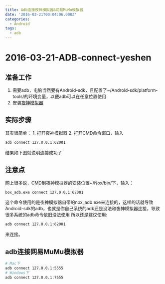 ```yaml
---
title: Adb连接夜神模拟器&网易MuMu模拟器
date: '2016-03-21T00:04:06.000Z'
categories:
  - Android
tags:
  - adb
---
```


# 2016-03-21-ADB-connect-yeshen

## 准备工作

1. 需要adb，电脑当然要有Android-sdk，且配置了~/Android-sdk/platform-tools/的环境变量，以便adb可以在任意位置使用
2. 安装[夜神模拟器](http://www.yeshen.com/)

## 实际步骤

其实很简单： 1. 打开夜神模拟器 2. 打开CMD命令窗口，输入

```bash
adb connect 127.0.0.1:62001
```

结果如下图就说明连接成功了

## 注意点

网上很多说，CMD到夜神模拟器的安装位置~/Nox/bin/下，输入：

```bash
box_adb.exe connect 127.0.0.1:62001
```

这个命令使用的是夜神模拟器自带的nox\_adb.exe来连接的，这样的话就导致Android-sdk的adb，也就是你自己系统的adb还是没法和夜神模拟器连接，导致很多系统的adb命令依旧没法使用 所以还是建议使用:

```bash
adb connect 127.0.0.1:62001
```

来连接。

## adb连接网易MuMu模拟器

```bash
# Mac下
adb connect 127.0.0.1:5555
# Windows下
adb connect 127.0.0.1:7555
```

